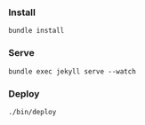 ### Install
```bundle install```

### Serve
```bundle exec jekyll serve --watch```

### Deploy
```./bin/deploy```